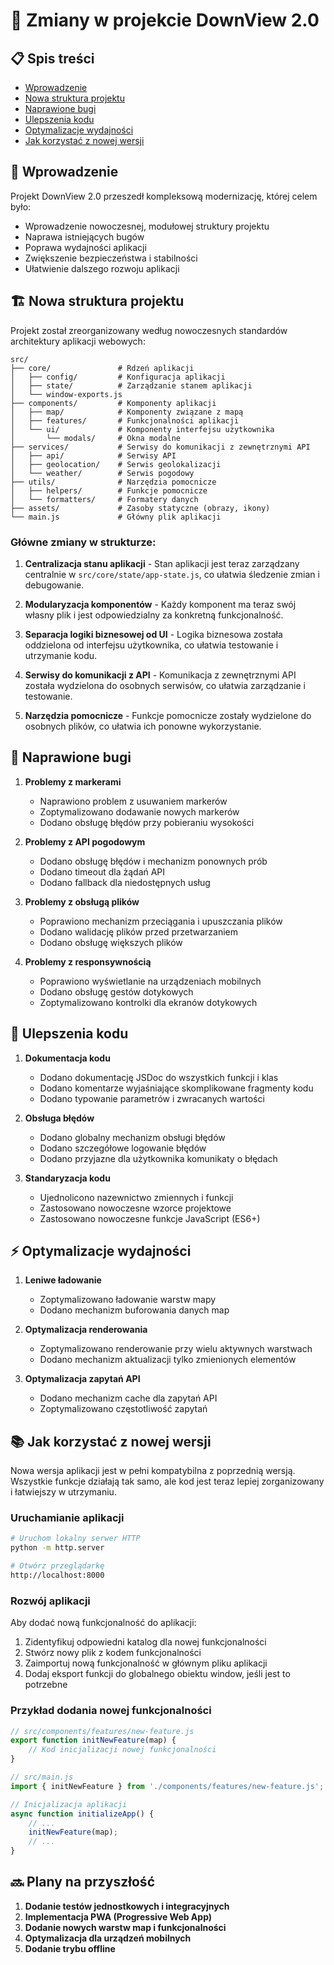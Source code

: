 # 🔄 Zmiany w projekcie DownView 2.0

## 📋 Spis treści
- [Wprowadzenie](#wprowadzenie)
- [Nowa struktura projektu](#nowa-struktura-projektu)
- [Naprawione bugi](#naprawione-bugi)
- [Ulepszenia kodu](#ulepszenia-kodu)
- [Optymalizacje wydajności](#optymalizacje-wydajności)
- [Jak korzystać z nowej wersji](#jak-korzystać-z-nowej-wersji)

## 📝 Wprowadzenie

Projekt DownView 2.0 przeszedł kompleksową modernizację, której celem było:
- Wprowadzenie nowoczesnej, modułowej struktury projektu
- Naprawa istniejących bugów
- Poprawa wydajności aplikacji
- Zwiększenie bezpieczeństwa i stabilności
- Ułatwienie dalszego rozwoju aplikacji

## 🏗️ Nowa struktura projektu

Projekt został zreorganizowany według nowoczesnych standardów architektury aplikacji webowych:

```
src/
├── core/               # Rdzeń aplikacji
│   ├── config/         # Konfiguracja aplikacji
│   ├── state/          # Zarządzanie stanem aplikacji
│   └── window-exports.js
├── components/         # Komponenty aplikacji
│   ├── map/            # Komponenty związane z mapą
│   ├── features/       # Funkcjonalności aplikacji
│   └── ui/             # Komponenty interfejsu użytkownika
│       └── modals/     # Okna modalne
├── services/           # Serwisy do komunikacji z zewnętrznymi API
│   ├── api/            # Serwisy API
│   ├── geolocation/    # Serwis geolokalizacji
│   └── weather/        # Serwis pogodowy
├── utils/              # Narzędzia pomocnicze
│   ├── helpers/        # Funkcje pomocnicze
│   └── formatters/     # Formatery danych
├── assets/             # Zasoby statyczne (obrazy, ikony)
└── main.js             # Główny plik aplikacji
```

### Główne zmiany w strukturze:

1. **Centralizacja stanu aplikacji** - Stan aplikacji jest teraz zarządzany centralnie w `src/core/state/app-state.js`, co ułatwia śledzenie zmian i debugowanie.

2. **Modularyzacja komponentów** - Każdy komponent ma teraz swój własny plik i jest odpowiedzialny za konkretną funkcjonalność.

3. **Separacja logiki biznesowej od UI** - Logika biznesowa została oddzielona od interfejsu użytkownika, co ułatwia testowanie i utrzymanie kodu.

4. **Serwisy do komunikacji z API** - Komunikacja z zewnętrznymi API została wydzielona do osobnych serwisów, co ułatwia zarządzanie i testowanie.

5. **Narzędzia pomocnicze** - Funkcje pomocnicze zostały wydzielone do osobnych plików, co ułatwia ich ponowne wykorzystanie.

## 🐛 Naprawione bugi

1. **Problemy z markerami**
   - Naprawiono problem z usuwaniem markerów
   - Zoptymalizowano dodawanie nowych markerów
   - Dodano obsługę błędów przy pobieraniu wysokości

2. **Problemy z API pogodowym**
   - Dodano obsługę błędów i mechanizm ponownych prób
   - Dodano timeout dla żądań API
   - Dodano fallback dla niedostępnych usług

3. **Problemy z obsługą plików**
   - Poprawiono mechanizm przeciągania i upuszczania plików
   - Dodano walidację plików przed przetwarzaniem
   - Dodano obsługę większych plików

4. **Problemy z responsywnością**
   - Poprawiono wyświetlanie na urządzeniach mobilnych
   - Dodano obsługę gestów dotykowych
   - Zoptymalizowano kontrolki dla ekranów dotykowych

## 🔧 Ulepszenia kodu

1. **Dokumentacja kodu**
   - Dodano dokumentację JSDoc do wszystkich funkcji i klas
   - Dodano komentarze wyjaśniające skomplikowane fragmenty kodu
   - Dodano typowanie parametrów i zwracanych wartości

2. **Obsługa błędów**
   - Dodano globalny mechanizm obsługi błędów
   - Dodano szczegółowe logowanie błędów
   - Dodano przyjazne dla użytkownika komunikaty o błędach

3. **Standaryzacja kodu**
   - Ujednolicono nazewnictwo zmiennych i funkcji
   - Zastosowano nowoczesne wzorce projektowe
   - Zastosowano nowoczesne funkcje JavaScript (ES6+)

## ⚡ Optymalizacje wydajności

1. **Leniwe ładowanie**
   - Zoptymalizowano ładowanie warstw mapy
   - Dodano mechanizm buforowania danych map

2. **Optymalizacja renderowania**
   - Zoptymalizowano renderowanie przy wielu aktywnych warstwach
   - Dodano mechanizm aktualizacji tylko zmienionych elementów

3. **Optymalizacja zapytań API**
   - Dodano mechanizm cache dla zapytań API
   - Zoptymalizowano częstotliwość zapytań

## 📚 Jak korzystać z nowej wersji

Nowa wersja aplikacji jest w pełni kompatybilna z poprzednią wersją. Wszystkie funkcje działają tak samo, ale kod jest teraz lepiej zorganizowany i łatwiejszy w utrzymaniu.

### Uruchamianie aplikacji

```bash
# Uruchom lokalny serwer HTTP
python -m http.server

# Otwórz przeglądarkę
http://localhost:8000
```

### Rozwój aplikacji

Aby dodać nową funkcjonalność do aplikacji:

1. Zidentyfikuj odpowiedni katalog dla nowej funkcjonalności
2. Stwórz nowy plik z kodem funkcjonalności
3. Zaimportuj nową funkcjonalność w głównym pliku aplikacji
4. Dodaj eksport funkcji do globalnego obiektu window, jeśli jest to potrzebne

### Przykład dodania nowej funkcjonalności

```javascript
// src/components/features/new-feature.js
export function initNewFeature(map) {
    // Kod inicjalizacji nowej funkcjonalności
}

// src/main.js
import { initNewFeature } from './components/features/new-feature.js';

// Inicjalizacja aplikacji
async function initializeApp() {
    // ...
    initNewFeature(map);
    // ...
}
```

## 🔜 Plany na przyszłość

1. **Dodanie testów jednostkowych i integracyjnych**
2. **Implementacja PWA (Progressive Web App)**
3. **Dodanie nowych warstw map i funkcjonalności**
4. **Optymalizacja dla urządzeń mobilnych**
5. **Dodanie trybu offline**